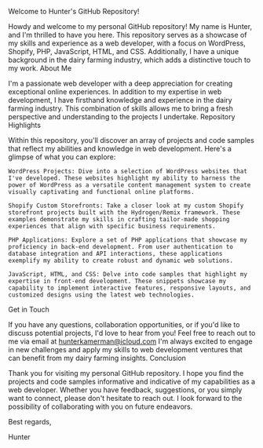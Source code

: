 Welcome to Hunter's GitHub Repository!

Howdy and welcome to my personal GitHub repository! My name is Hunter, and I'm thrilled to have you here. This repository serves as a showcase of my skills and experience as a web developer, with a focus on WordPress, Shopify, PHP, JavaScript, HTML, and CSS. Additionally, I have a unique background in the dairy farming industry, which adds a distinctive touch to my work.
About Me

I'm a passionate web developer with a deep appreciation for creating exceptional online experiences. In addition to my expertise in web development, I have firsthand knowledge and experience in the dairy farming industry. This combination of skills allows me to bring a fresh perspective and understanding to the projects I undertake.
Repository Highlights

Within this repository, you'll discover an array of projects and code samples that reflect my abilities and knowledge in web development. Here's a glimpse of what you can explore:

    WordPress Projects: Dive into a selection of WordPress websites that I've developed. These websites highlight my ability to harness the power of WordPress as a versatile content management system to create visually captivating and functional online platforms.

    Shopify Custom Storefronts: Take a closer look at my custom Shopify storefront projects built with the Hydrogen/Remix framework. These examples demonstrate my skills in crafting tailor-made shopping experiences that align with specific business requirements.

    PHP Applications: Explore a set of PHP applications that showcase my proficiency in back-end development. From user authentication to database integration and API interactions, these applications exemplify my ability to create robust and dynamic web solutions.

    JavaScript, HTML, and CSS: Delve into code samples that highlight my expertise in front-end development. These snippets showcase my capability to implement interactive features, responsive layouts, and customized designs using the latest web technologies.

Get in Touch

If you have any questions, collaboration opportunities, or if you'd like to discuss potential projects, I'd love to hear from you! Feel free to reach out to me via email at hunterkamerman@icloud.com I'm always excited to engage in new challenges and apply my skills to web development ventures that can benefit from my dairy farming insights.
Conclusion

Thank you for visiting my personal GitHub repository. I hope you find the projects and code samples informative and indicative of my capabilities as a web developer. Whether you have feedback, suggestions, or you simply want to connect, please don't hesitate to reach out. I look forward to the possibility of collaborating with you on future endeavors.

Best regards,

Hunter



